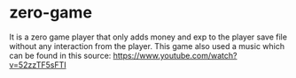 # zero-game
It is a zero game player that only adds money and exp to the player save file without any interaction from the player. This game also used a music which can be found in this source: https://www.youtube.com/watch?v=52zzTF5sFTI
